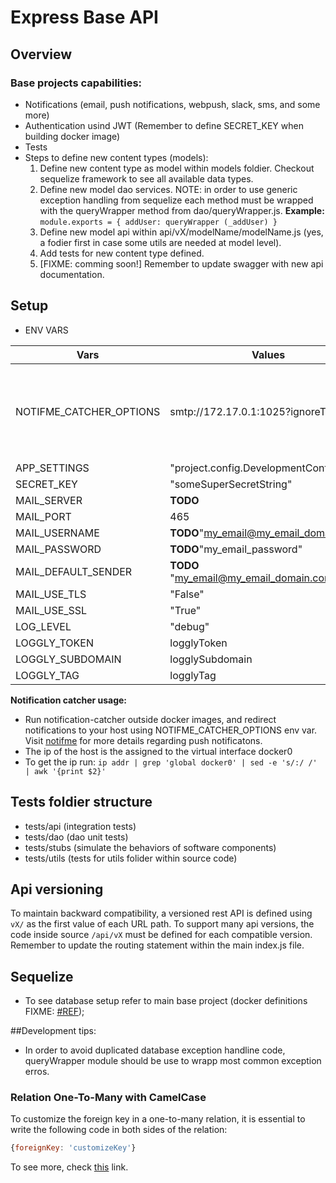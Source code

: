 # Express Base API

## Overview
### Base projects capabilities:
  + Notifications (email, push notifications, webpush, slack, sms, and some more)
  + Authentication usind JWT (Remember to define SECRET_KEY when building docker image)
  + Tests
  + Steps to define new content types (models):
    1. Define new content type as model within models foldier. Checkout sequelize framework to see all available data types.
    2. Define new model dao services. NOTE: in order to use generic exception handling from sequelize each method must be wrapped with the queryWrapper method from dao/queryWrapper.js. **Example:**  ```module.exports = { addUser: queryWrapper (_addUser) }```
    3. Define new model api within api/vX/modelName/modelName.js (yes, a fodier first in case some utils are needed at model level).
    4. Add tests for new content type defined.
    5. [FIXME: comming soon!] Remember to update swagger with new api documentation.

## Setup
* ENV VARS

| Vars | Values | Explanation |
| --- | --- | --- |
| NOTIFME_CATCHER_OPTIONS | smtp://172.17.0.1:1025?ignoreTLS=true | In order to catch all notifications locally using notification-catcher daemon (npm install notificatin-catcher) set env var ```NOTIFME_CATCHER_OPTIONS``` before building the docker image (in the same line). **Example:** ```SECRET_KEY=mysecret NOTIFME_CATCHER_OPTIONS=smtp://172.17.0.1:1025?ignoreTLS=true docker-compose up -d --build``` |
| APP_SETTINGS | "project.config.DevelopmentConfig" | **TODO** |
| SECRET_KEY | "someSuperSecretString" | Secret used to create JWTs |
| MAIL_SERVER | **TODO** | **TODO** |
| MAIL_PORT | 465 | **TODO** |
| MAIL_USERNAME | **TODO**"my_email@my_email_domain.com" | Email client credentials needed to send emails |
| MAIL_PASSWORD  | **TODO**"my_email_password" | Email client password needed to send emails |
| MAIL_DEFAULT_SENDER | **TODO** "my_email@my_email_domain.com" | Email *from* field |
| MAIL_USE_TLS | "False" | **TODO** |                                                                      
| MAIL_USE_SSL | "True" | **TODO** |
| LOG_LEVEL | "debug" | **TODO** |
| LOGGLY_TOKEN | logglyToken | Loggly account [token](https://www.loggly.com/docs/token-based-api-authentication/) value |
| LOGGLY_SUBDOMAIN | logglySubdomain | [Loggly](https://www.loggly.com/docs/token-based-api-authentication/) |
| LOGGLY_TAG | logglyTag | [Loggly](https://www.loggly.com/docs/api-overview/) |

**Notification catcher usage:**
  * Run notification-catcher outside docker images, and redirect notifications to your host using NOTIFME_CATCHER_OPTIONS env var. 
  Visit [notifme](https://www.npmjs.com/package/notifme-sdk) for more details regarding push notificatons. 
  * The ip of the host is the assigned to the virtual interface docker0
  * To get the ip run: ```ip addr | grep 'global docker0' | sed -e 's/:/ /' | awk '{print $2}'```

## Tests foldier structure
* tests/api (integration tests)
* tests/dao (dao unit tests)
* tests/stubs (simulate the behaviors of software components)
* tests/utils (tests for utils folider within source code)

## Api versioning
To maintain backward compatibility, a versioned rest API is defined using ```vX/``` as the first value of each URL path. To support many api versions, the code inside source ```/api/vX``` must be defined for each compatible version. Remember to update the routing statement within the main index.js file.

## Sequelize
* To see database setup refer to main base project (docker definitions FIXME: [#REF](http://definemeplease.com));

##Development tips:
* In order to avoid duplicated database exception handline code, queryWrapper module should be use to wrapp most common exception erros.

### Relation One-To-Many with CamelCase

To customize the foreign key in a one-to-many relation, it is essential to write the following code in both sides of the relation:

```javascript
{foreignKey: 'customizeKey'}
```

To see more, check [this](https://github.com/sequelize/sequelize/issues/2827#issuecomment-69709220) link.
